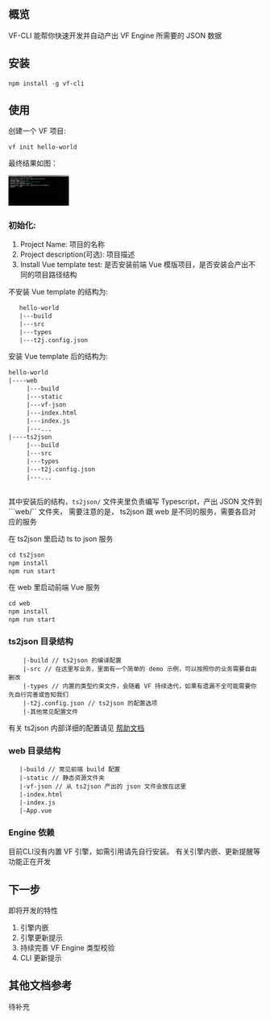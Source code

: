## 概览
VF-CLI 能帮你快速开发并自动产出 VF Engine 所需要的 JSON 数据 
   
## 安装
    npm install -g vf-cli
## 使用
创建一个 VF 项目:

    vf init hello-world

最终结果如图：

<img src="./docs/assets/vf-cli-init-guide.png" style="width: 120px;">

### 初始化:

1. Project Name: 项目的名称
2. Project description(可选): 项目描述
3. Install Vue template test: 是否安装前端 Vue 模版项目，是否安装会产出不同的项目路径结构

不安装 Vue template 的结构为:

 ```
    hello-world
    |---build
    |---src
    |---types
    |---t2j.config.json
 ``` 

安装 Vue template 后的结构为:

```
hello-world
|----web
     |---build
     |---static
     |---vf-json
     |---index.html
     |---index.js
     |---...
|----ts2json
     |---build
     |---src
     |---types
     |---t2j.config.json
     |---...
       
```

其中安装后的结构，```ts2json/``` 文件夹里负责编写 Typescript，产出 JSON 文件到 ```web/`` 文件夹，
需要注意的是， ts2json 跟 web 是不同的服务，需要各启对应的服务

在 ts2json 里启动 ts to json 服务
```
cd ts2json
npm install 
npm run start
```

在 web 里启动前端 Vue 服务
```
cd web
npm install
npm run start
```


### ts2json 目录结构

```
    |-build // ts2json 的编译配置
    |-src // 在这里写业务，里面有一个简单的 demo 示例，可以按照你的业务需要自由删改
    |-types // 内置的类型约束文件，会随着 VF 持续迭代，如果有遗漏不全可能需要你先自行完善或告知我们
    |-t2j.config.json // ts2json 的配置选项
    |-其他常见配置文件
```
有关 ts2json 内部详细的配置请见 [帮助文档](https://github.com/vipkid-edu/vf-ts2json#how-to-use)

### web 目录结构
```
   |-build // 常见前端 build 配置
   |-static // 静态资源文件夹
   |-vf-json // 从 ts2json 产出的 json 文件会放在这里
   |-index.html 
   |-index.js
   |-App.vue 
```

### Engine 依赖
目前CLI没有内置 VF 引擎，如需引用请先自行安装。 有关引擎内嵌、更新提醒等功能正在开发
       
## 下一步
即将开发的特性

1. 引擎内嵌
2. 引擎更新提示
3. 持续完善 VF Engine 类型校验
3. CLI 更新提示

## 其他文档参考
待补充

